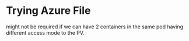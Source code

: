 # Trying Azure File
  
might not be required if we can have 2 containers in the same pod having different access mode to the PV.


